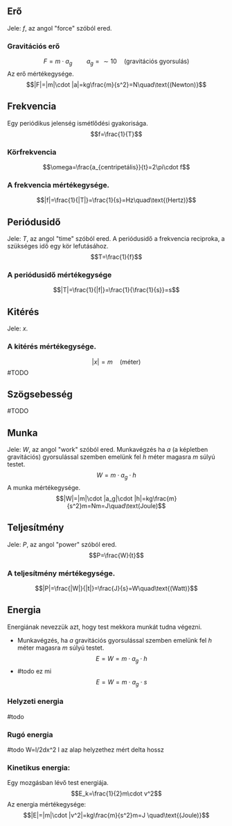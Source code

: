 ## Erő
Jele: $f$, az angol "force" szóból ered.
### Gravitációs erő
$$F=m\cdot a_g\quad\quad a_g=\sim10 \quad\text{(gravitációs gyorsulás)}$$
Az erő mértékegysége.
$$|F|=|m|\cdot |a|=kg\frac{m}{s^2}=N\quad\text{(Newton)}$$
## Frekvencia
Egy periódikus jelenség ismétlődési gyakorisága.
$$f=\frac{1}{T}$$
### Körfrekvencia
$$\omega=\frac{a_{centripetális}}{t}=2\pi\cdot f$$
### A frekvencia mértékegysége.
$$|f|=\frac{1}{|T|}=\frac{1}{s}=Hz\quad\text{(Hertz)}$$
## Periódusidő
Jele: $T$, az angol "time" szóból ered. A periódusidő a frekvencia reciproka, a szükséges idő egy kör lefutásához.
$$T=\frac{1}{f}$$
### A periódusidő mértékegysége
$$|T|=\frac{1}{|f|}=\frac{1}{\frac{1}{s}}=s$$
## Kitérés
Jele: $x$.
### A kitérés mértékegysége.
$$|x| = m\quad\text{(méter)}$$
#TODO 
## Szögsebesség
#TODO 
## Munka
Jele: $W$, az angol "work" szóból ered.
Munkavégzés ha  $a$ (a képletben gravitációs) gyorsulással szemben emelünk fel $h$ méter magasra $m$ súlyú testet.
$$W=m\cdot a_g\cdot h$$
A munka mértékegysége.
$$|W|=|m|\cdot |a_g|\cdot |h|=kg\frac{m}{s^2}m=Nm=J\quad\text(Joule)$$
## Teljesítmény
Jele: $P$, az angol "power" szóból ered.
$$P=\frac{W}{t}$$
### A teljesítmény mértékegysége.
$$|P|=\frac{|W|}{|t|}=\frac{J}{s}=W\quad\text{(Watt)}$$
## Energia
Energiának nevezzük azt, hogy test mekkora munkát tudna végezni.
- Munkavégzés, ha  $a$  gravitációs gyorsulással szemben emelünk fel $h$ méter magasra $m$ súlyú testet.
$$E=W=m\cdot a_g \cdot h$$
- #todo ez mi
$$E=W=m\cdot a_g \cdot s$$
### Helyzeti energia 
#todo
### Rugó energia
#todo
W=l/2dx^2 l az alap helyzethez mért delta hossz
### Kinetikus energia:
Egy mozgásban lévő test energiája.
$$E_k=\frac{1}{2}m\cdot v^2$$
Az energia mértékegysége:
$$|E|=|m|\cdot |v^2|=kg\frac{m}{s^2}m=J \quad\text{(Joule)}$$